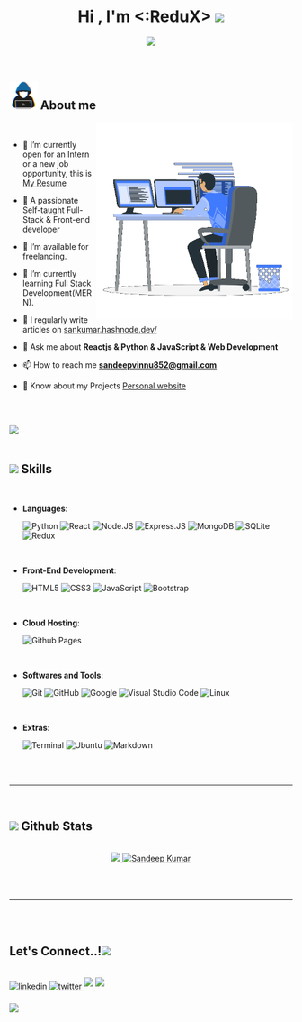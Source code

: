 
<h1 align="center"><b>Hi , I'm <:ReduX> </b><img src="https://media.giphy.com/media/hvRJCLFzcasrR4ia7z/giphy.gif" width="35"></h1>

<p align="center">
  <a href="#"><img src="https://readme-typing-svg.herokuapp.com?font=Time+New+Roman&color=cyan&size=25&center=true&vCenter=true&width=600&height=100&lines=Welcome+To+My+GitHub+Profile..&hearts;++;Self-taught+Full-Stack+Developer(MERN),;Masters+in+Computer+Applications+Student,;Open+Source+Newbie,;Active+Learner,;Love+to+learn+new+stuffs..<3"></a>
</p>


<br>



	
## <picture><img src = "https://github.com/0xAbdulKhalid/0xAbdulKhalid/raw/main/assets/mdImages/about_me.gif" width = 50px></picture> **About me**

<picture> <img align="right" src="https://github.com/0xAbdulKhalid/0xAbdulKhalid/raw/main/assets/mdImages/Right_Side.gif" width = 350px></picture>

<br>

- 🔭 I’m currently open for an Intern or a new job opportunity, this is <a href="https://drive.google.com/file/d/1h_G8md5gbwK4F2C-zs-37fHHNCohKl4q/view?usp=sharing" target="blank">My Resume</a>

- 🌱 A passionate Self-taught Full-Stack & Front-end developer

- 🤝 I’m available for freelancing.

- 🌱 I’m currently learning Full Stack Development(MERN).

- 📝 I regularly write articles on [sankumar.hashnode.dev/](https://sankumar.hashnode.dev/)

- 💬 Ask me about **Reactjs & Python & JavaScript & Web Development**

- 📫 How to reach me **sandeepvinnu852@gmail.com**

- 📄 Know about my Projects <a href="https://sandeepkumarportfolio.netlify.app" target="blank">Personal website</a>

    
<br><br>

<img src="https://user-images.githubusercontent.com/73097560/115834477-dbab4500-a447-11eb-908a-139a6edaec5c.gif"><br><br>

## <img src="https://media2.giphy.com/media/QssGEmpkyEOhBCb7e1/giphy.gif?cid=ecf05e47a0n3gi1bfqntqmob8g9aid1oyj2wr3ds3mg700bl&rid=giphy.gif" width ="25"><b> Skills</b>
<br>

<p align="center">

- **Languages**:
    
    ![Python](https://img.shields.io/badge/Python%20-%2314354C.svg?style=for-the-badge&logo=python&logoColor=white)
    ![React](https://img.shields.io/badge/React%20-%232370ED.svg?style=for-the-badge&logo=react&logoColor=white)
    ![Node.JS](https://img.shields.io/badge/Node.JS%20-%232370ED.svg?style=for-the-badge&logo=node.js&logoColor=white)
    ![Express.JS](https://img.shields.io/badge/Express.JS%20-%2300599C.svg?style=for-the-badge&logo=express.js%2B%2B&logoColor=white)
    ![MongoDB](https://img.shields.io/badge/MongoDB%20-%2314354C.svg?style=for-the-badge&logo=mongodb&logoColor=white)
    ![SQLite](https://img.shields.io/badge/SQLite%20-%232370ED.svg?style=for-the-badge&logo=sqlite&logoColor=white)
    ![Redux](https://img.shields.io/badge/Redux%20-%232370ED.svg?style=for-the-badge&logo=redux&logoColor=white)

<br>   
    
- **Front-End Development**:

   ![HTML5](https://img.shields.io/badge/HTML5%20-%23E34F26.svg?style=for-the-badge&logo=html5&logoColor=white)
   ![CSS3](https://img.shields.io/badge/CSS%20-%231572B6.svg?style=for-the-badge&logo=css3&logoColor=white)
   ![JavaScript](https://img.shields.io/badge/JavaScript%20-%23F7DF1E.svg?style=for-the-badge&logo=javascript&logoColor=black)
   ![Bootstrap](https://img.shields.io/badge/Bootstrap%20-%2300599C.svg?style=for-the-badge&logo=bootstrap%2B%2B&logoColor=white)

<br>

- **Cloud Hosting**:

    ![Github Pages](https://img.shields.io/badge/GitHub%20Pages-%23327FC7.svg?style=for-the-badge&logo=github&logoColor=white)
    
<br>

- **Softwares and Tools**:

    ![Git](https://img.shields.io/badge/git-%23F05033.svg?style=for-the-badge&logo=git&logoColor=white)
    ![GitHub](https://img.shields.io/badge/github-%23121011.svg?style=for-the-badge&logo=github&logoColor=white)
    ![Google](https://img.shields.io/badge/google-%234285F4.svg?style=for-the-badge&logo=google&logoColor=white)
    ![Visual Studio Code](https://img.shields.io/badge/Visual%20Studio%20Code-0078d7.svg?style=for-the-badge&logo=visual-studio-code&logoColor=white)
    ![Linux](https://img.shields.io/badge/Linux-FCC624?style=for-the-badge&logo=linux&logoColor=black) 

<br>

- **Extras**:

    ![Terminal](https://img.shields.io/badge/Terminal-%23054020?style=for-the-badge&logo=gnu-bash&logoColor=white)
    ![Ubuntu](https://img.shields.io/badge/Ubuntu-%23054020?style=for-the-badge&logo=ubuntu&logoColor=white)
    ![Markdown](https://img.shields.io/badge/markdown-%23000000.svg?style=for-the-badge&logo=markdown&logoColor=white)   


</p>

<br>
<br>

-----

<br>


## <img src="https://media.giphy.com/media/iY8CRBdQXODJSCERIr/giphy.gif" width="35"><b> Github Stats </b>
<br>

<div align="center">

<a href="https://github.com/sandeepvinnu/">
  <img src="https://github-readme-stats.vercel.app/api?username=sandeepvinnu&include_all_commits=true&count_private=true&show_icons=true&line_height=20&title_color=7A7ADB&icon_color=2234AE&text_color=D3D3D3&bg_color=0,000000,130F40" width="450"/>
  <img src="https://github-readme-stats.vercel.app/api/top-langs?username=sandeepvinnu&show_icons=true&locale=en&layout=compact&line_height=20&title_color=7A7ADB&icon_color=2234AE&text_color=D3D3D3&bg_color=0,000000,130F40" width="375"  alt="Sandeep Kumar"/>

</a>
</div>

<br>
<br>
<br>

-----

<br>
<br>

## <b> Let's Connect..!</b><img src="https://github.com/sandeepvinnu/sandeepvinnu/raw/main/assets/mdImages/handshake.gif" width ="80">
<br>
<div align='left'>

<a href="https://linkedin.com/in/sankumar29" target="_blank">
<img src="https://img.shields.io/badge/linkedin:  sankumar29-%2300acee.svg?color=405DE6&style=for-the-badge&logo=linkedin&logoColor=white" alt=linkedin             style="margin-bottom: 5px;"/>
</a>

<a href="https://twitter.com/sankumar_29" target="_blank">
<img src="https://img.shields.io/badge/twitter:  sankumar_29-%2300acee.svg?color=1DA1F2&style=for-the-badge&logo=twitter&logoColor=white" alt=twitter style="margin-bottom: 5px;"/>
</a>

<a href="mailto:sandeepvinnu852@gmail.com" target="_blank">
<img src="https://img.shields.io/badge/gmail:  sanKumar29-%23EA4335.svg?style=for-the-badge&logo=gmail&logoColor=white" t=mail style="margin-bottom: 5px;" />
</a>

<a href="https://discord.com/" target="_blank">
<img src="https://img.shields.io/badge/discord:  Redux#7546-%23EA4335.svg?style=for-the-badge&logo=gmail&logoColor=white" t=mail style="margin-bottom: 5px;" />
</a>

    
</div>

<br>
<img src="https://user-images.githubusercontent.com/73097560/115834477-dbab4500-a447-11eb-908a-139a6edaec5c.gif">
<br>
<br>
<br>

